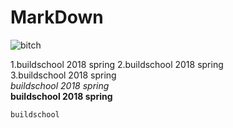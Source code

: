 # MarkDown
![bitch](http://w9.loxa.edu.tw/a923528/pictures/doraemon/ada5.gif "bitch")

1.buildschool 2018 spring
2.buildschool 2018 spring  
3.buildschool 2018 spring  
*buildschool 2018 spring*  
**buildschool 2018 spring**  

    buildschool
